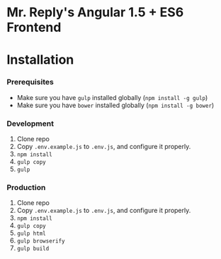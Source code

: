 # Mr. Reply's Angular 1.5 + ES6 Frontend

# Installation

### Prerequisites
- Make sure you have `gulp` installed globally (`npm install -g gulp`)
- Make sure you have `bower` installed globally (`npm install -g bower`)

### Development
1. Clone repo
2. Copy `.env.example.js` to `.env.js`, and configure it properly.
3. `npm install`
4. `gulp copy`
5. `gulp`

### Production
1. Clone repo
2. Copy `.env.example.js` to `.env.js`, and configure it properly.
3. `npm install`
4. `gulp copy`
5. `gulp html`
6. `gulp browserify`
7. `gulp build`
